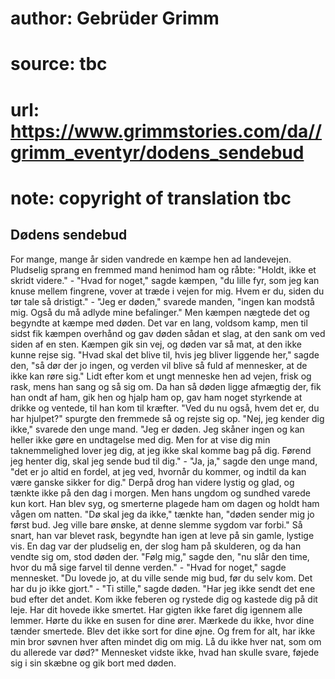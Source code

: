 # author: Gebrüder Grimm
# source: tbc
# url: https://www.grimmstories.com/da//grimm_eventyr/dodens_sendebud
# note: copyright of translation tbc

## Dødens sendebud 

For mange, mange år siden vandrede en kæmpe hen ad landevejen. Pludselig
sprang en fremmed mand henimod ham og råbte: "Holdt, ikke et skridt
videre." - "Hvad for noget," sagde kæmpen, "du lille fyr, som jeg
kan knuse mellem fingrene, vover at træde i vejen for mig. Hvem er du,
siden du tør tale så dristigt." - "Jeg er døden," svarede manden,
"ingen kan modstå mig. Også du må adlyde mine befalinger." Men kæmpen
nægtede det og begyndte at kæmpe med døden. Det var en lang, voldsom
kamp, men til sidst fik kæmpen overhånd og gav døden sådan et slag, at
den sank om ved siden af en sten. Kæmpen gik sin vej, og døden var så
mat, at den ikke kunne rejse sig. "Hvad skal det blive til, hvis jeg
bliver liggende her," sagde den, "så dør der jo ingen, og verden vil
blive så fuld af mennesker, at de ikke kan røre sig." Lidt efter kom et
ungt menneske hen ad vejen, frisk og rask, mens han sang og så sig om.
Da han så døden ligge afmægtig der, fik han ondt af ham, gik hen og
hjalp ham op, gav ham noget styrkende at drikke og ventede, til han kom
til kræfter. "Ved du nu også, hvem det er, du har hjulpet?" spurgte
den fremmede så og rejste sig op. "Nej, jeg kender dig ikke," svarede
den unge mand. "Jeg er døden. Jeg skåner ingen og kan heller ikke gøre
en undtagelse med dig. Men for at vise dig min taknemmelighed lover jeg
dig, at jeg ikke skal komme bag på dig. Førend jeg henter dig, skal jeg
sende bud til dig." - "Ja, ja," sagde den unge mand, "det er jo
altid en fordel, at jeg ved, hvornår du kommer, og indtil da kan være
ganske sikker for dig." Derpå drog han videre lystig og glad, og tænkte
ikke på den dag i morgen. Men hans ungdom og sundhed varede kun kort.
Han blev syg, og smerterne plagede ham om dagen og holdt ham vågen om
natten. "Dø skal jeg da ikke," tænkte han, "døden sender mig jo først
bud. Jeg ville bare ønske, at denne slemme sygdom var forbi." Så snart,
han var blevet rask, begyndte han igen at leve på sin gamle, lystige
vis. En dag var der pludselig en, der slog ham på skulderen, og da han
vendte sig om, stod døden der. "Følg mig," sagde den, "nu slår den
time, hvor du må sige farvel til denne verden." - "Hvad for noget,"
sagde mennesket. "Du lovede jo, at du ville sende mig bud, før du selv
kom. Det har du jo ikke gjort." - "Ti stille," sagde døden. "Har jeg
ikke sendt det ene bud efter det andet. Kom ikke feberen og rystede dig
og kastede dig på dit leje. Har dit hovede ikke smertet. Har gigten ikke
faret dig igennem alle lemmer. Hørte du ikke en susen for dine ører.
Mærkede du ikke, hvor dine tænder smertede. Blev det ikke sort for dine
øjne. Og frem for alt, har ikke min bror søvnen hver aften mindet dig om
mig. Lå du ikke hver nat, som om du allerede var død?" Mennesket vidste
ikke, hvad han skulle svare, føjede sig i sin skæbne og gik bort med
døden.
